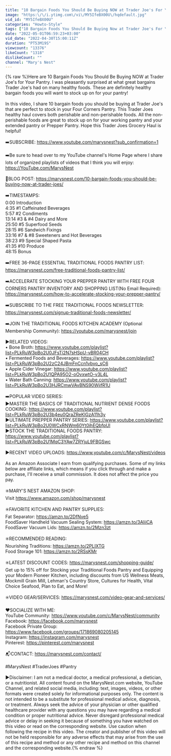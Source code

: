 ```yaml
---
title: "10 Bargain Foods You Should Be Buying NOW at Trader Joe's For Your Pantry"
image: "https:\/\/i.ytimg.com\/vi\/MY5IfeBX00U\/hqdefault.jpg"
vid_id: "MY5IfeBX00U"
categories: "Howto-Style"
tags: ["10 Bargain Foods You Should Be Buying Now at Trader Joe's For Your Pantry","Bargain Foods You Should Be Buying NOW at Trader Joe's For Your Pantry","Bargain Foods You Should Be Buying NOW"]
date: "2022-05-01T06:59:23+03:00"
vid_date: "2022-04-30T15:00:11Z"
duration: "PT53M19S"
viewcount: "13376"
likeCount: "1318"
dislikeCount: ""
channel: "Mary's Nest"
---
```

{% raw %}Here are 10 Bargain Foods You Should Be Buying NOW at Trader Joe's for Your Pantry. I was pleasantly surprised at what great bargains Trader Joe's had on many healthy foods. These are definitely healthy bargain foods you will want to stock up on for your pantry!<br /><br />In this video, I share 10 bargain foods you should be buying at Trader Joe's that are perfect to stock in your Four Corners Pantry. This Trader Joes healthy haul covers both perishable and non-perishable foods. All the non-perishable foods are great to stock up on for your working pantry and your extended pantry or Prepper Pantry. Hope this Trader Joes Grocery Haul is helpful!<br /><br />➡️SUBSCRIBE: <a rel="nofollow" target="blank" href="https://www.youtube.com/marysnest?sub_confirmation=1">https://www.youtube.com/marysnest?sub_confirmation=1</a><br /><br />➡️Be sure to head over to my YouTube channel's Home Page where I share lots of organized playlists of videos that I think you will enjoy: <a rel="nofollow" target="blank" href="https://YouTube.com/MarysNest">https://YouTube.com/MarysNest</a><br /><br />🍎BLOG POST: <a rel="nofollow" target="blank" href="https://marysnest.com/10-bargain-foods-you-should-be-buying-now-at-trader-joes/">https://marysnest.com/10-bargain-foods-you-should-be-buying-now-at-trader-joes/</a><br /><br />➡️TIMESTAMPS:<br />0:00 Introduction<br />4:35 #1 Caffeinated Beverages<br />5:57 #2 Condiments<br />13:14 #3 &amp; #4 Dairy and More<br />25:50 #5 Superfood Seeds<br />28:15 #6 Sandwich Fixings<br />33:16 #7 &amp; #8 Sweeteners and Hot Beverages<br />38:23 #9 Special Shaped Pasta<br />41:35 #10 Produce<br />48:15 Bonus<br /><br />➡️FREE 36-PAGE ESSENTIAL TRADITIONAL FOODS PANTRY LIST: <a rel="nofollow" target="blank" href="https://marysnest.com/free-traditional-foods-pantry-list/">https://marysnest.com/free-traditional-foods-pantry-list/</a><br /><br />➡️ACCELERATE STOCKING YOUR PREPPER PANTRY WITH FREE FOUR CORNERS PANTRY INVENTORY AND SHOPPING LIST(No Email Required): <a rel="nofollow" target="blank" href="https://marysnest.com/how-to-accelerate-stocking-your-prepper-pantry/">https://marysnest.com/how-to-accelerate-stocking-your-prepper-pantry/</a><br /><br />➡️SUBSCRIBE TO THE FREE TRADITIONAL FOODS NEWSLETTER: <a rel="nofollow" target="blank" href="https://marysnest.com/signup-traditional-foods-newsletter/">https://marysnest.com/signup-traditional-foods-newsletter/</a><br /><br />➡️JOIN THE TRADITIONAL FOODS KITCHEN ACADEMY (Optional Membership Community): <a rel="nofollow" target="blank" href="https://youtube.com/marysnest/join">https://youtube.com/marysnest/join</a><br /><br />▶️RELATED VIDEOS:<br />• Bone Broth: <a rel="nofollow" target="blank" href="https://www.youtube.com/playlist?list=PLkRuW3pBo2U0JFsTi2N7sHSpU-vBR04CH">https://www.youtube.com/playlist?list=PLkRuW3pBo2U0JFsTi2N7sHSpU-vBR04CH</a><br />• Fermented Foods and Beverages: <a rel="nofollow" target="blank" href="https://www.youtube.com/playlist?list=PLkRuW3pBo2U2zC24JBmFnCcn1vbvo_sC6">https://www.youtube.com/playlist?list=PLkRuW3pBo2U2zC24JBmFnCcn1vbvo_sC6</a><br />• Apple Cider Vinegar: <a rel="nofollow" target="blank" href="https://www.youtube.com/playlist?list=PLkRuW3pBo2U1QPA95O2-oOvxwtO-v3L4L">https://www.youtube.com/playlist?list=PLkRuW3pBo2U1QPA95O2-oOvxwtO-v3L4L</a><br />• Water Bath Canning: <a rel="nofollow" target="blank" href="https://www.youtube.com/playlist?list=PLkRuW3pBo2U3HJRCmwVAvBNS90WjifR1U">https://www.youtube.com/playlist?list=PLkRuW3pBo2U3HJRCmwVAvBNS90WjifR1U</a><br /><br />➡️POPULAR VIDEO SERIES:<br />▶️MASTER THE BASICS OF TRADITIONAL NUTRIENT DENSE FOODS COOKING: <a rel="nofollow" target="blank" href="https://www.youtube.com/playlist?list=PLkRuW3pBo2U3b4eu0QraZReKlGzA11h3y">https://www.youtube.com/playlist?list=PLkRuW3pBo2U3b4eu0QraZReKlGzA11h3y</a><br />▶️ULTIMATE PREPPER PANTRY SERIES: <a rel="nofollow" target="blank" href="https://www.youtube.com/playlist?list=PLkRuW3pBo2U0WCxRNWm60Yt0ihEQbfpUl">https://www.youtube.com/playlist?list=PLkRuW3pBo2U0WCxRNWm60Yt0ihEQbfpUl</a><br />▶️STOCK THE TRADITIONAL FOODS PANTRY: <a rel="nofollow" target="blank" href="https://www.youtube.com/playlist?list=PLkRuW3pBo2U1MqC3YAw7ZRYjuL9FBGSwc">https://www.youtube.com/playlist?list=PLkRuW3pBo2U1MqC3YAw7ZRYjuL9FBGSwc</a><br /><br />▶️RECENT VIDEO UPLOADS: <a rel="nofollow" target="blank" href="https://www.youtube.com/c/MarysNest/videos">https://www.youtube.com/c/MarysNest/videos</a><br /><br />As an Amazon Associate I earn from qualifying purchases. Some of my links below are affiliate links, which means if you click through and make a purchase, I'll receive a small commission. It does not affect the price you pay.<br /><br />✳️MARY'S NEST AMAZON SHOP:<br />Visit <a rel="nofollow" target="blank" href="https://www.amazon.com/shop/marysnest">https://www.amazon.com/shop/marysnest</a><br /><br />✳️FAVORITE KITCHEN AND PANTRY SUPPLIES:<br />Fat Separator: <a rel="nofollow" target="blank" href="https://amzn.to/2DfNve5">https://amzn.to/2DfNve5</a><br />FoodSaver Handheld Vacuum Sealing System: <a rel="nofollow" target="blank" href="https://amzn.to/3AliiCA">https://amzn.to/3AliiCA</a><br />FoodSaver Vacuum Lids: <a rel="nofollow" target="blank" href="https://amzn.to/2Mzn3zt">https://amzn.to/2Mzn3zt</a><br /><br />✳️RECOMMENDED READING:<br />Nourishing Traditions: <a rel="nofollow" target="blank" href="https://amzn.to/2PLIXTG">https://amzn.to/2PLIXTG</a><br />Food Storage 101: <a rel="nofollow" target="blank" href="https://amzn.to/2RSsKMr">https://amzn.to/2RSsKMr</a><br /><br />✳️LATEST DISCOUNT CODES: <a rel="nofollow" target="blank" href="https://marysnest.com/shopping-guide/">https://marysnest.com/shopping-guide/</a><br />Get up to 15% off for Stocking your Traditional Foods Pantry and Equipping your Modern Pioneer Kitchen, including discounts from US Wellness Meats, Mockmill Grain Mill, Lehman's Country Store, Cultures for Health, Vital Choice Seafood, Plan to Eat, and More!<br /><br />✳️VIDEO GEAR/SERVICES: <a rel="nofollow" target="blank" href="https://marysnest.com/video-gear-and-services/">https://marysnest.com/video-gear-and-services/</a><br /><br />❤️SOCIALIZE WITH ME:<br />YouTube Community: <a rel="nofollow" target="blank" href="https://www.youtube.com/c/MarysNest/community">https://www.youtube.com/c/MarysNest/community</a><br />Facebook: <a rel="nofollow" target="blank" href="https://facebook.com/marysnest">https://facebook.com/marysnest</a><br />Facebook Private Group: <a rel="nofollow" target="blank" href="https://www.facebook.com/groups/171869080205145">https://www.facebook.com/groups/171869080205145</a><br />Instagram: <a rel="nofollow" target="blank" href="https://instagram.com/marysnest">https://instagram.com/marysnest</a><br />Pinterest: <a rel="nofollow" target="blank" href="https://pinterest.com/marysnest">https://pinterest.com/marysnest</a><br /><br />📬CONTACT: <a rel="nofollow" target="blank" href="https://marysnest.com/contact/">https://marysnest.com/contact/</a><br /><br />#MarysNest #TraderJoes #Pantry<br /><br />▶Disclaimer: I am not a medical doctor, a medical professional, a dietician, or a nutritionist. All content found on the MarysNest.com website, YouTube Channel, and related social media, including: text, images, videos, or other formats were created solely for informational purposes only. The content is not intended to be a substitute for professional medical advice, diagnosis, or treatment. Always seek the advice of your physician or other qualified healthcare provider with any questions you may have regarding a medical condition or proper nutritional advice. Never disregard professional medical advice or delay in seeking it because of something you have watched on this video or read on the corresponding website. Use caution when following the recipe in this video. The creator and publisher of this video will not be held responsible for any adverse effects that may arise from the use of this recipe and method or any other recipe and method on this channel and the corresponding website.{% endraw %}
